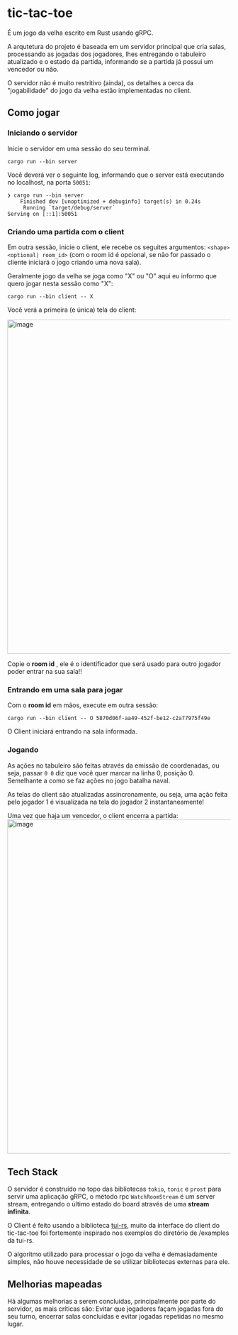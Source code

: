 # tic-tac-toe

É um jogo da velha escrito em Rust usando gRPC.

A arqutetura do projeto é baseada em um servidor principal que cria salas, processando as jogadas dos jogadores, lhes entregando o tabuleiro atualizado e o estado da partida, informando se a partida já possui um vencedor ou não.

O servidor não é muito restritivo (ainda), os detalhes a cerca da "jogabilidade" do jogo da velha estão implementadas no client.

## Como jogar

### Iniciando o servidor

Inicie o servidor em uma sessão do seu terminal.

```
cargo run --bin server
```
Você deverá ver o seguinte log, informando que o server está executando no localhost, na porta `50051`:
```
❯ cargo run --bin server
    Finished dev [unoptimized + debuginfo] target(s) in 0.24s
     Running `target/debug/server`
Serving on [::1]:50051
```

### Criando uma partida com o client

Em outra sessão, inicie o client, ele recebe os seguites argumentos: `<shape> <optional| room_id>` (com o room id é opcional, se não for passado o cliente iniciará o jogo criando uma nova sala).

Geralmente jogo da velha se joga como "X" ou "O" aqui eu informo que quero jogar nesta sessão como "X":

```  
cargo run --bin client -- X
```

Você verá a primeira (e única) tela do client:

<img width="753" alt="image" src="https://user-images.githubusercontent.com/22692488/209725116-0bbf324d-08f1-419a-83dd-72909ff35ac1.png">

Copie o **room id** , ele é o identificador que será usado para outro jogador poder entrar na sua sala!!

### Entrando em uma sala para jogar

Com o **room id**  em mãos, execute em outra sessão:

```
cargo run --bin client -- O 5870d06f-aa49-452f-be12-c2a77975f49e
```

O Client iniciará entrando na sala informada.

### Jogando

As ações no tabuleiro são feitas através da emissão de coordenadas, ou seja, passar `0 0` diz que você quer marcar na linha 0, posição 0. Semelhante a como se faz ações no jogo batalha naval.

As telas do client são atualizadas assincronamente, ou seja, uma ação feita pelo jogador 1 é visualizada na tela do jogador 2 instantaneamente!

Uma vez que haja um vencedor, o client encerra a partida:
<img width="753" alt="image" src="https://user-images.githubusercontent.com/22692488/209725826-45f75f75-b2e4-4d58-a9fc-af82c103207d.png">


## Tech Stack

O servidor é construído no topo das bibliotecas `tokio`, `tonic` e `prost` para servir uma aplicação gRPC, o método rpc `WatchRoomStream` é um server stream, entregando o último estado do board através de uma **stream infinita**.

O Client é feito usando a biblioteca [tui-rs](https://github.com/fdehau/tui-rs), muito da interface do client do tic-tac-toe foi fortemente inspirado nos exemplos do diretório de /examples da tui-rs.

O algoritmo utilizado para processar o jogo da velha é demasiadamente simples, não houve necessidade de se utilizar bibliotecas externas para ele.


## Melhorias mapeadas

Há algumas melhorias a serem concluídas, principalmente por parte do servidor, as mais críticas são: Evitar que jogadores façam jogadas fora do seu turno, encerrar salas concluídas e evitar jogadas repetidas no mesmo lugar.

